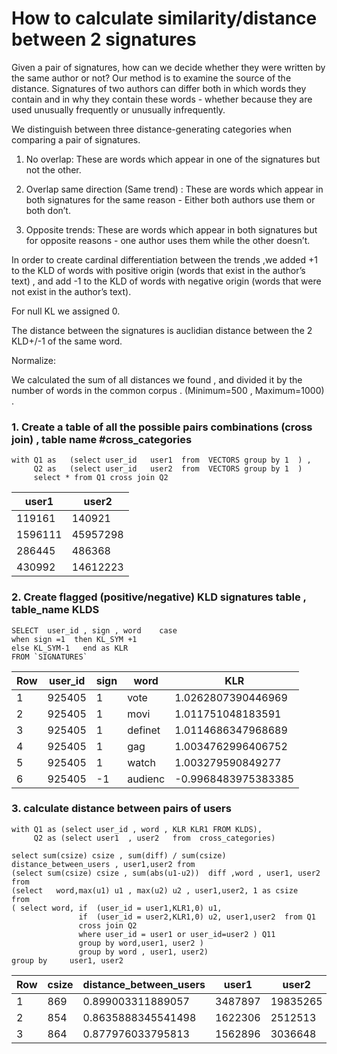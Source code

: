 # How to calculate similarity/distance between 2 signatures
Given a pair of signatures, how can we decide whether they were written by the same author or not?
Our method is to examine the source of the distance. Signatures of two authors can differ both in which words they contain and in why they contain these words - whether because they are used unusually frequently or unusually infrequently.

We distinguish between three distance-generating categories when comparing a pair of signatures.

1)    No overlap: These are words which appear in one of the signatures but not the other.

2)    Overlap same direction (Same trend) : These are words which appear in both signatures for the same reason - Either both authors use them or both don’t.

3)    Opposite trends: These are words which appear in both signatures but for opposite reasons - one author uses them while the other doesn’t.

 

In order to create cardinal differentiation between the trends ,we added +1 to the KLD of words with positive origin (words that exist in the author’s text) , and add -1 to the KLD of words with negative origin (words that were not exist in the author’s text).

For null KL we assigned 0. 

The distance between the signatures is auclidian distance between the 2 KLD+/-1 of the same word.

Normalize: 

We calculated the sum of all distances we found , and divided it by the number of words in the common corpus . (Minimum=500 , Maximum=1000) . 

### 1. Create a table of all the possible pairs combinations (cross join)  , table name #cross_categories 
```
with Q1 as   (select user_id   user1  from  VECTORS group by 1  ) ,  
     Q2 as   (select user_id   user2  from  VECTORS group by 1  )
     select * from Q1 cross join Q2
``` 
|user1|user2|
|-----|-------|
|119161| 140921	 
|1596111| 45957298	 
|286445| 486368	 
|430992| 14612223	 
 
 ### 2. Create flagged (positive/negative) KLD signatures table , table_name KLDS
```
SELECT  user_id , sign , word    case
when sign =1  then KL_SYM +1  
else KL_SYM-1   end as KLR 
FROM `SIGNATURES`
```
|Row|	user_id|	sign|	word|	KLR 	 
|---|--------|-----|-----|----
1|925405	|1|	vote|	1.0262807390446969	 
2|	925405|	1|	movi|	1.011751048183591	 
3|	925405|	1|	definet|	1.0114686347968689	 
4|	925405|	1|	gag|	1.0034762996406752	 
5|	925405|	1|	watch|	1.003279590849277	 
6	|925405|	-1|	audienc|	-0.9968483975383385	 
 
 ### 3. calculate distance between pairs of users 
```
with Q1 as (select user_id , word , KLR KLR1 FROM KLDS), 
     Q2 as (select user1  , user2   from  cross_categories)  

select sum(csize) csize , sum(diff) / sum(csize) distance_between_users , user1,user2 from 
(select sum(csize) csize , sum(abs(u1-u2))  diff ,word , user1, user2 from 
(select   word,max(u1) u1 , max(u2) u2 , user1,user2, 1 as csize     from  
( select word, if  (user_id = user1,KLR1,0) u1, 
               if  (user_id = user2,KLR1,0) u2, user1,user2  from Q1    
               cross join Q2  
               where user_id = user1 or user_id=user2 ) Q11  
               group by word,user1, user2 ) 
               group by word , user1, user2) 
group by     user1, user2 
```

Row|	csize	|distance_between_users|	user1	|user2|
---|-------|----------------------|-------|-----|
1	|869|	0.899003311889057	|3487897	|19835265	 
2	|854|	0.8635888345541498	|1622306	|2512513	 
3	|864|	0.877976033795813	|1562896	|3036648	 
